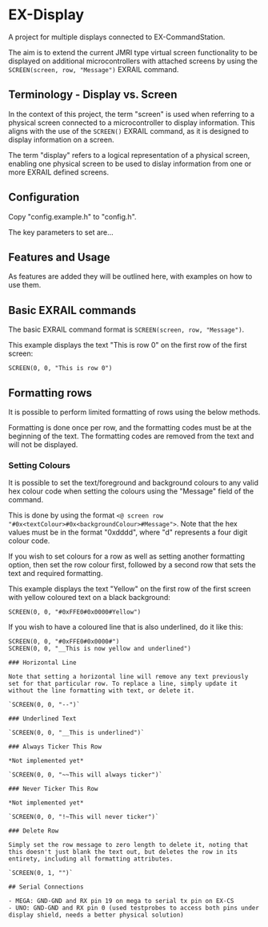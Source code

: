 # EX-Display

A project for multiple displays connected to EX-CommandStation.

The aim is to extend the current JMRI type virtual screen functionality to be displayed on additional microcontrollers with attached screens by using the `SCREEN(screen, row, "Message")` EXRAIL command.

## Terminology - Display vs. Screen

In the context of this project, the term "screen" is used when referring to a physical screen connected to a microcontroller to display information. This aligns with the use of the `SCREEN()` EXRAIL command, as it is designed to display information on a screen.

The term "display" refers to a logical representation of a physical screen, enabling one physical screen to be used to dislay information from one or more EXRAIL defined screens.

## Configuration

Copy "config.example.h" to "config.h".

The key parameters to set are...

## Features and Usage

As features are added they will be outlined here, with examples on how to use them.

## Basic EXRAIL commands

The basic EXRAIL command format is `SCREEN(screen, row, "Message")`.

This example displays the text "This is row 0" on the first row of the first screen:

`SCREEN(0, 0, "This is row 0")`

## Formatting rows

It is possible to perform limited formatting of rows using the below methods.

Formatting is done once per row, and the formatting codes must be at the beginning of the text. The formatting codes are removed from the text and will not be displayed.

### Setting Colours

It is possible to set the text/foreground and background colours to any valid hex colour code when setting the colours using the "Message" field of the command.

This is done by using the format `<@ screen row "#0x<textColour>#0x<backgroundColour>#Message">`. Note that the hex values must be in the format "0xdddd", where "d" represents a four digit colour code.

If you wish to set colours for a row as well as setting another formatting option, then set the row colour first, followed by a second row that sets the text and required formatting.

This example displays the text "Yellow" on the first row of the first screen with yellow coloured text on a black background:

`SCREEN(0, 0, "#0xFFE0#0x0000#Yellow")`

If you wish to have a coloured line that is also underlined, do it like this:

```
SCREEN(0, 0, "#0xFFE0#0x0000#")
SCREEN(0, 0, "__This is now yellow and underlined")

### Horizontal Line

Note that setting a horizontal line will remove any text previously set for that particular row. To replace a line, simply update it without the line formatting with text, or delete it.

`SCREEN(0, 0, "--")`

### Underlined Text

`SCREEN(0, 0, "__This is underlined")`

### Always Ticker This Row

*Not implemented yet*

`SCREEN(0, 0, "~~This will always ticker")`

### Never Ticker This Row

*Not implemented yet*

`SCREEN(0, 0, "!~This will never ticker")`

### Delete Row

Simply set the row message to zero length to delete it, noting that this doesn't just blank the text out, but deletes the row in its entirety, including all formatting attributes.

`SCREEN(0, 1, "")`

## Serial Connections

- MEGA: GND-GND and RX pin 19 on mega to serial tx pin on EX-CS
- UNO: GND-GND and RX pin 0 (used testprobes to access both pins under display shield, needs a better physical solution) 
